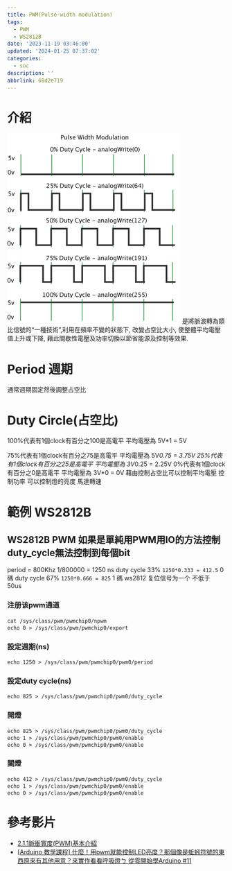 ```yaml
---
title: PWM(Pulse-width modulation)
tags:
  - PWM
  - WS2812B
date: '2023-11-19 03:46:00'
updated: '2024-01-25 07:37:02'
categories:
  - soc
description: ''
abbrlink: 68d2e719
---
```

# 介紹
![](/images/20231119023727.png)
是將脈波轉為類比信號的“一種技術”,利用在頻率不變的狀態下, 改變占空比大小, 使整體平均電壓值上升或下降, 藉此間歇性電壓及功率切換以節省能源及控制等效果.
# Period 週期
通常週期固定然後調整占空比

# Duty Circle(占空比)
100%代表有1個clock有百分之100是高電平 平均電壓為 5V*1 = 5V
 <!-- more -->
 75%代表有1個clock有百分之75是高電平 平均電壓為 5V*0.75 = 3.75V
25%代表有1個clock有百分之25是高電平 平均電壓為 3V*0.25 = 2.25V
0%代表有1個clock有百分之0是高電平 平均電壓為 3V*0 = 0V
藉由控制占空比可以控制平均電壓 控制功率 可以控制燈的亮度 馬達轉速


# 範例 WS2812B
## WS2812B PWM 如果是單純用PWM用IO的方法控制duty_cycle無法控制到每個bit
period = 800Khz 1/800000 = 1250 ns 
duty cycle 33% `1250*0.333 = 412.5` 0 碼
duty cycle 67% `1250*0.666 = 825` 1 碼
ws2812 复位信号为一个 不低于 50us

### 注册该pwm通道
```
cat /sys/class/pwm/pwmchip0/npwm
echo 0 > /sys/class/pwm/pwmchip0/export
```
### 設定週期(ns)
```
echo 1250 > /sys/class/pwm/pwmchip0/pwm0/period
```
### 設定duty cycle(ns)
```
echo 825 > /sys/class/pwm/pwmchip0/pwm0/duty_cycle
```

### 開燈
```
echo 825 > /sys/class/pwm/pwmchip0/pwm0/duty_cycle
echo 1 > /sys/class/pwm/pwmchip0/pwm0/enable
echo 0 > /sys/class/pwm/pwmchip0/pwm0/enable
```
### 關燈
```
echo 412 > /sys/class/pwm/pwmchip0/pwm0/duty_cycle
echo 1 > /sys/class/pwm/pwmchip0/pwm0/enable
echo 0 > /sys/class/pwm/pwmchip0/pwm0/enable
```



# 參考影片
* [2.1.1脈衝寬度(PWM)基本介紹](https://www.youtube.com/watch?v=LCejYewAgwA)
* [[Arduino 教學課程] 什麼！用pwm就能控制LED亮度？那個像是蚯蚓符號的東西原來有其他用意？來實作看看呼吸燈ㄅ 從零開始學Arduino #11](https://www.youtube.com/watch?v=27GkMk8ct0s)
